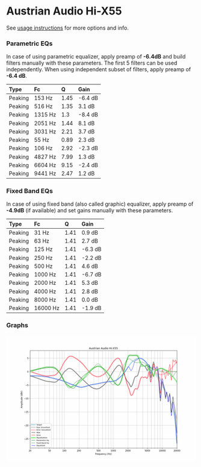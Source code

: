 # Austrian Audio Hi-X55
See [usage instructions](https://github.com/jaakkopasanen/AutoEq#usage) for more options and info.

### Parametric EQs
In case of using parametric equalizer, apply preamp of **-6.4dB** and build filters manually
with these parameters. The first 5 filters can be used independently.
When using independent subset of filters, apply preamp of **-6.4 dB**.

| Type    | Fc      |    Q | Gain    |
|:--------|:--------|:-----|:--------|
| Peaking | 153 Hz  | 1.45 | -6.4 dB |
| Peaking | 516 Hz  | 1.35 | 3.1 dB  |
| Peaking | 1315 Hz | 1.3  | -8.4 dB |
| Peaking | 2051 Hz | 1.44 | 8.1 dB  |
| Peaking | 3031 Hz | 2.21 | 3.7 dB  |
| Peaking | 55 Hz   | 0.89 | 2.3 dB  |
| Peaking | 106 Hz  | 2.92 | -2.3 dB |
| Peaking | 4827 Hz | 7.99 | 1.3 dB  |
| Peaking | 6604 Hz | 9.15 | -2.4 dB |
| Peaking | 9441 Hz | 2.47 | 1.2 dB  |

### Fixed Band EQs
In case of using fixed band (also called graphic) equalizer, apply preamp of **-4.9dB**
(if available) and set gains manually with these parameters.

| Type    | Fc       |    Q | Gain    |
|:--------|:---------|:-----|:--------|
| Peaking | 31 Hz    | 1.41 | 0.9 dB  |
| Peaking | 63 Hz    | 1.41 | 2.7 dB  |
| Peaking | 125 Hz   | 1.41 | -6.3 dB |
| Peaking | 250 Hz   | 1.41 | -2.2 dB |
| Peaking | 500 Hz   | 1.41 | 4.6 dB  |
| Peaking | 1000 Hz  | 1.41 | -6.7 dB |
| Peaking | 2000 Hz  | 1.41 | 5.3 dB  |
| Peaking | 4000 Hz  | 1.41 | 2.8 dB  |
| Peaking | 8000 Hz  | 1.41 | 0.0 dB  |
| Peaking | 16000 Hz | 1.41 | -1.9 dB |

### Graphs
![](./Austrian%20Audio%20Hi-X55.png)